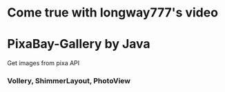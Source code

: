 # Come true with longway777's video
# PixaBay-Gallery by Java
Get images from pixa API

###  Vollery,  ShimmerLayout,  PhotoView
